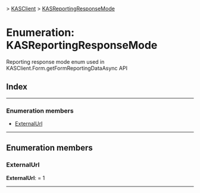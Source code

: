 [](../README.md) > [KASClient](../modules/kasclient.md) > [KASReportingResponseMode](../enums/kasclient.kasreportingresponsemode.md)

# Enumeration: KASReportingResponseMode

Reporting response mode enum used in KASClient.Form.getFormReportingDataAsync API

## Index

---

### Enumeration members

* [ExternalUrl](kasclient.kasreportingresponsemode.md#externalurl)

---

## Enumeration members

<a id="externalurl"></a>

###  ExternalUrl

**ExternalUrl**:  = 1

___


